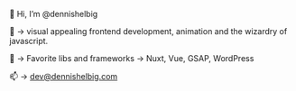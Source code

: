 👋 Hi, I’m @dennishelbig

👀 -> visual appealing frontend development, animation and the wizardry of javascript.

🧡 -> Favorite libs and frameworks -> Nuxt, Vue, GSAP, WordPress

📫 -> dev@dennishelbig.com 


<!---
dennishelbig/dennishelbig is a ✨ special ✨ repository because its `README.md` (this file) appears on your GitHub profile.
You can click the Preview link to take a look at your changes.
--->
